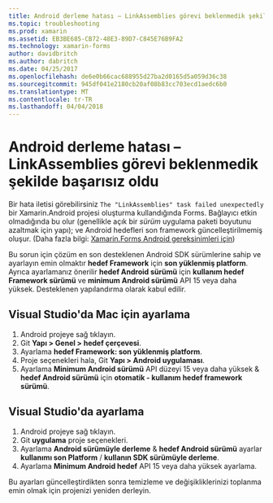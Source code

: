 ```yaml
---
title: Android derleme hatası – LinkAssemblies görevi beklenmedik şekilde başarısız oldu
ms.topic: troubleshooting
ms.prod: xamarin
ms.assetid: EB3BE685-CB72-48E3-89D7-C845E76B9FA2
ms.technology: xamarin-forms
author: davidbritch
ms.author: dabritch
ms.date: 04/25/2017
ms.openlocfilehash: de6e0b66cac688955d27ba2d0165d5a059d36c38
ms.sourcegitcommit: 945df041e2180cb20af08b83cc703ecd1aedc6b0
ms.translationtype: MT
ms.contentlocale: tr-TR
ms.lasthandoff: 04/04/2018
---
```

# <a name="android-build-error--the-linkassemblies-task-failed-unexpectedly"></a>Android derleme hatası – LinkAssemblies görevi beklenmedik şekilde başarısız oldu

Bir hata iletisi görebilirsiniz `The "LinkAssemblies" task failed unexpectedly` bir Xamarin.Android projesi oluşturma kullandığında Forms. Bağlayıcı etkin olmadığında bu olur (genellikle açık bir *sürüm* uygulama paketi boyutunu azaltmak için yapı); ve Android hedefleri son framework güncelleştirilmemiş oluşur. (Daha fazla bilgi: [Xamarin.Forms Android gereksinimleri için](~/xamarin-forms/get-started/installation.md#android))

Bu sorun için çözüm en son desteklenen Android SDK sürümlerine sahip ve ayarlayın emin olmaktır **hedef Framework** için **son yüklenmiş platform**. Ayrıca ayarlamanız önerilir **hedef Android sürümü** için **kullanım hedef Framework sürümü** ve **minimum Android sürümü** API 15 veya daha yüksek. Desteklenen yapılandırma olarak kabul edilir.

## <a name="setting-in-visual-studio-for-mac"></a>Visual Studio'da Mac için ayarlama

1.  Android projeye sağ tıklayın.
2.  Git **Yapı > Genel > hedef çerçevesi**.
3.  Ayarlama **hedef Framework: son yüklenmiş platform**.
4.  Proje seçenekleri hala, Git **Yapı > Android uygulaması**.
5.  Ayarlama **Minimum Android sürümü** API düzeyi 15 veya daha yüksek & **hedef Android sürümü** için **otomatik - kullanım hedef framework sürümü**.

## <a name="setting-in-visual-studio"></a>Visual Studio'da ayarlama

1.  Android projeye sağ tıklayın.
2.  Git **uygulama** proje seçenekleri.
3.  Ayarlama **Android sürümüyle derleme** & **hedef Android sürümü** ayarlar **kullanımı son Platform** / **kullanın SDK sürümüyle derleme**.
4.  Ayarlama **Minimum Android hedef** API 15 veya daha yüksek ayarlama.

Bu ayarları güncelleştirdikten sonra temizleme ve değişikliklerinizi toplanma emin olmak için projenizi yeniden derleyin.
